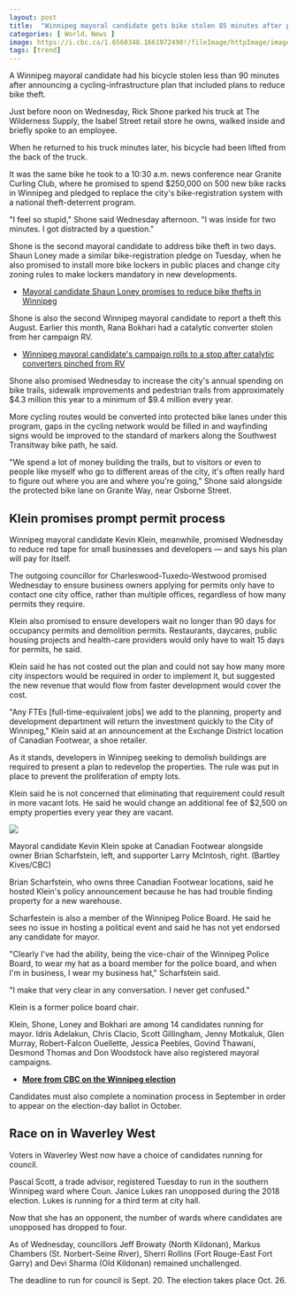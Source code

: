 ```yaml
---
layout: post
title:  "Winnipeg mayoral candidate gets bike stolen 85 minutes after promising to reduce bike theft"
categories: [ World，News ]
image: https://i.cbc.ca/1.6568348.1661972490!/fileImage/httpImage/image.jpg_gen/derivatives/original_1180/rick-shone.jpg
tags: [trend]
---
```

A Winnipeg mayoral candidate had his bicycle stolen less than 90 minutes after announcing a cycling-infrastructure plan that included plans to reduce bike theft.

Just before noon on Wednesday, Rick Shone parked his truck at The Wilderness Supply, the Isabel Street retail store he owns, walked inside and briefly spoke to an employee.

When he returned to his truck minutes later, his bicycle had been lifted from the back of the truck.

It was the same bike he took to a 10:30 a.m. news conference near Granite Curling Club, where he promised to spend $250,000 on 500 new bike racks in Winnipeg and pledged to replace the city's bike-registration system with a national theft-deterrent program.

"I feel so stupid," Shone said Wednesday afternoon. "I was inside for two minutes. I got distracted by a question."

Shone is the second mayoral candidate to address bike theft in two days. Shaun Loney made a similar bike-registration pledge on Tuesday, when he also promised to install more bike lockers in public places and change city zoning rules to make lockers mandatory in new developments.

-   [Mayoral candidate Shaun Loney promises to reduce bike thefts in Winnipeg](https://www.cbc.ca/news/canada/manitoba/loney-mayor-bicycle-theft-1.6566955)

Shone is also the second Winnipeg mayoral candidate to report a theft this August. Earlier this month, Rana Bokhari had a catalytic converter stolen from her campaign RV.

-   [Winnipeg mayoral candidate's campaign rolls to a stop after catalytic converters pinched from RV](https://www.cbc.ca/news/canada/manitoba/bokhari-rv-mayor-cat-converter-theft-1.6546130)

Shone also promised Wednesday to increase the city's annual spending on bike trails, sidewalk improvements and pedestrian trails from approximately $4.3 million this year to a minimum of $9.4 million every year.

More cycling routes would be converted into protected bike lanes under this program, gaps in the cycling network would be filled in and wayfinding signs would be improved to the standard of markers along the Southwest Transitway bike path, he said.

"We spend a lot of money building the trails, but to visitors or even to people like myself who go to different areas of the city, it's often really hard to figure out where you are and where you're going," Shone said alongside the protected bike lane on Granite Way, near Osborne Street.

## Klein promises prompt permit process

Winnipeg mayoral candidate Kevin Klein, meanwhile, promised Wednesday to reduce red tape for small businesses and developers — and says his plan will pay for itself.

The outgoing councillor for Charleswood-Tuxedo-Westwood promised Wednesday to ensure business owners applying for permits only have to contact one city office, rather than multiple offices, regardless of how many permits they require.

Klein also promised to ensure developers wait no longer than 90 days for occupancy permits and demolition permits. Restaurants, daycares, public housing projects and health-care providers would only have to wait 15 days for permits, he said.

Klein said he has not costed out the plan and could not say how many more city inspectors would be required in order to implement it, but suggested the new revenue that would flow from faster development would cover the cost.

"Any FTEs [full-time-equivalent jobs] we add to the planning, property and development department will return the investment quickly to the City of Winnipeg," Klein said at an announcement at the Exchange District location of Canadian Footwear, a shoe retailer.

As it stands, developers in Winnipeg seeking to demolish buildings are required to present a plan to redevelop the properties. The rule was put in place to prevent the proliferation of empty lots.

Klein said he is not concerned that eliminating that requirement could result in more vacant lots. He said he would change an additional fee of $2,500 on empty properties every year they are vacant.

![](https://i.cbc.ca/1.6568427.1661972454!/fileImage/httpImage/image.jpg_gen/derivatives/original_780/kevin-klein.jpg)

Mayoral candidate Kevin Klein spoke at Canadian Footwear alongside owner Brian Scharfstein, left, and supporter Larry McIntosh, right.  (Bartley Kives/CBC)

Brian Scharfstein, who owns three Canadian Footwear locations, said he hosted Klein's policy announcement because he has had trouble finding property for a new warehouse.

Scharfestein is also a member of the Winnipeg Police Board. He said he sees no issue in hosting a political event and said he has not yet endorsed any candidate for mayor.

"Clearly I've had the ability, being the vice-chair of the Winnipeg Police Board, to wear my hat as a board member for the police board, and when I'm in business, I wear my business hat," Scharfstein said.

"I make that very clear in any conversation. I never get confused."

Klein is a former police board chair.

Klein, Shone, Loney and Bokhari are among 14 candidates running for mayor. Idris Adelakun, Chris Clacio, Scott Gillingham, Jenny Motkaluk, Glen Murray, Robert-Falcon Ouellette, Jessica Peebles, Govind Thawani, Desmond Thomas and Don Woodstock have also registered mayoral campaigns.

-   **[More from CBC on the Winnipeg election](http://www.cbc.ca/news/canada/manitoba/topic/Tag/2022%20Winnipeg%20election)**

Candidates must also complete a nomination process in September in order to appear on the election-day ballot in October.

## Race on in Waverley West

Voters in Waverley West now have a choice of candidates running for council.

Pascal Scott, a trade advisor, registered Tuesday to run in the southern Winnipeg ward where Coun. Janice Lukes ran unopposed during the 2018 election. Lukes is running for a third term at city hall.

Now that she has an opponent, the number of wards where candidates are unopposed has dropped to four.

As of Wednesday, councillors Jeff Browaty (North Kildonan), Markus Chambers (St. Norbert-Seine River), Sherri Rollins (Fort Rouge-East Fort Garry) and Devi Sharma (Old Kildonan) remained unchallenged.

The deadline to run for council is Sept. 20. The election takes place Oct. 26.
<!--stackedit_data:
eyJoaXN0b3J5IjpbLTE2OTcyNTc2MjRdfQ==
-->